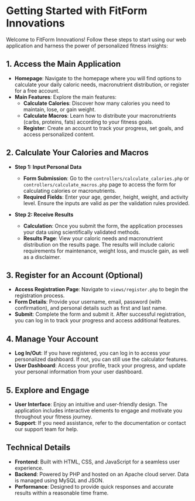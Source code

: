 # Getting Started with FitForm Innovations

Welcome to FitForm Innovations! Follow these steps to start using our web application and harness the power of personalized fitness insights:

## 1. Access the Main Application

- **Homepage**: Navigate to the homepage where you will find options to calculate your daily caloric needs, macronutrient distribution, or register for a free account.
- **Main Features**: Explore the main features:
  - **Calculate Calories**: Discover how many calories you need to maintain, lose, or gain weight.
  - **Calculate Macros**: Learn how to distribute your macronutrients (carbs, proteins, fats) according to your fitness goals.
  - **Register**: Create an account to track your progress, set goals, and access personalized content.

## 2. Calculate Your Calories and Macros

- **Step 1: Input Personal Data**
  - **Form Submission**: Go to the `controllers/calculate_calories.php` or `controllers/calculate_macros.php` page to access the form for calculating calories or macronutrients.
  - **Required Fields**: Enter your age, gender, height, weight, and activity level. Ensure the inputs are valid as per the validation rules provided.

- **Step 2: Receive Results**
  - **Calculation**: Once you submit the form, the application processes your data using scientifically validated methods.
  - **Results Page**: View your caloric needs and macronutrient distribution on the results page. The results will include caloric requirements for maintenance, weight loss, and muscle gain, as well as a disclaimer.

## 3. Register for an Account (Optional)

- **Access Registration Page**: Navigate to `views/register.php` to begin the registration process.
- **Form Details**: Provide your username, email, password (with confirmation), and personal details such as first and last name.
- **Submit**: Complete the form and submit it. After successful registration, you can log in to track your progress and access additional features.

## 4. Manage Your Account

- **Log In/Out**: If you have registered, you can log in to access your personalized dashboard. If not, you can still use the calculator features.
- **User Dashboard**: Access your profile, track your progress, and update your personal information from your user dashboard.

## 5. Explore and Engage

- **User Interface**: Enjoy an intuitive and user-friendly design. The application includes interactive elements to engage and motivate you throughout your fitness journey.
- **Support**: If you need assistance, refer to the documentation or contact our support team for help.

## Technical Details

- **Frontend**: Built with HTML, CSS, and JavaScript for a seamless user experience.
- **Backend**: Powered by PHP and hosted on an Apache cloud server. Data is managed using MySQL and JSON.
- **Performance**: Designed to provide quick responses and accurate results within a reasonable time frame.